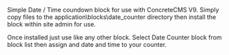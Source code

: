 Simple Date / Time coundown block for use with ConcreteCMS V9. Simply copy files to the application\blocks\date_counter directory then install the block within site admin for use. 

Once installed just use like any other block. Select Date Counter block from block list then assign and date and time to your counter.
